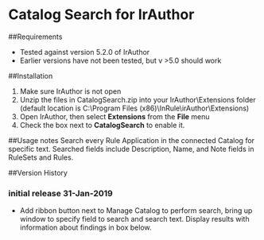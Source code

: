 # Catalog Search for IrAuthor

##Requirements
* Tested against version 5.2.0 of IrAuthor
* Earlier versions have not been tested, but v >5.0 should work

##Installation
1. Make sure IrAuthor is not open
2. Unzip the files in CatalogSearch.zip into your IrAuthor\Extensions folder (default location is C:\Program Files (x86)\InRule\irAuthor\Extensions\)
3. Open IrAuthor, then select **Extensions** from the **File** menu
4. Check the box next to **CatalogSearch** to enable it.

##Usage notes
Search every Rule Application in the connected Catalog for specific text.  Searched fields include Description, Name, and Note fields in RuleSets and Rules.

##Version History

### initial release 31-Jan-2019
* Add ribbon button next to Manage Catalog to perform search, bring up window to specify field to search and search text.  Display results with information about findings in box below.